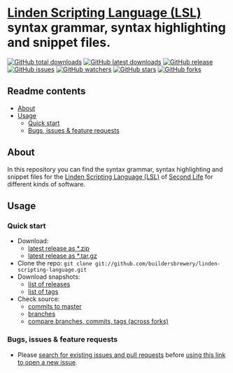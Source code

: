 # [Linden Scripting Language (LSL)](https://wiki.secondlife.com/wiki/LSL_Portal) syntax grammar, syntax highlighting and snippet files.

[![GitHub total downloads](https://img.shields.io/github/downloads/buildersbrewery/linden-scripting-language/total.svg?style=flat-square&label=downloads%20total)](https://github.com/buildersbrewery/linden-scripting-language/releases)
[![GitHub latest downloads](https://img.shields.io/github/downloads/buildersbrewery/linden-scripting-language/latest/total.svg?style=flat-square&label=downloads%20latest%20release)](https://github.com/buildersbrewery/linden-scripting-language/archive/master.zip)
[![GitHub release](https://img.shields.io/github/release/buildersbrewery/linden-scripting-language.svg?style=flat-square&label=latest%20release)](https://github.com/buildersbrewery/linden-scripting-language/releases/latest)
[![GitHub issues](https://img.shields.io/github/issues/buildersbrewery/linden-scripting-language.svg?style=flat-square)](https://github.com/buildersbrewery/linden-scripting-language/issues?utf8=✓&q=is%3Aissue+is%3Aopen)
[![GitHub watchers](https://img.shields.io/github/watchers/buildersbrewery/linden-scripting-language.svg?style=flat-square)](https://github.com/buildersbrewery/linden-scripting-language/watchers)
[![GitHub stars](https://img.shields.io/github/stars/buildersbrewery/linden-scripting-language.svg?style=flat-square)](https://github.com/buildersbrewery/linden-scripting-language/stargazers)
[![GitHub forks](https://img.shields.io/github/forks/buildersbrewery/linden-scripting-language.svg?style=flat-square)](https://github.com/buildersbrewery/linden-scripting-language/network)

## Readme contents

* [About](#about)
* [Usage](#usage)
  * [Quick start](#quick-start)
  * [Bugs, issues & feature requests](#bugs-issues--feature-requests)

## About

In this repository you can find the syntax grammar, syntax highlighting and snippet files for the [Linden Scripting Language (LSL)](https://wiki.secondlife.com/wiki/LSL_Portal) of [Second Life](https://www.secondlife.com) for different kinds of software.

## Usage

### Quick start

* Download:
  * [latest release as *.zip](https://github.com/buildersbrewery/linden-scripting-language/archive/master.zip)
  * [latest release as *.tar.gz](https://github.com/buildersbrewery/linden-scripting-language/archive/master.tar.gz)
* Clone the repo: `git clone git://github.com/buildersbrewery/linden-scripting-language.git`
* Download snapshots:
  * [list of releases](https://github.com/buildersbrewery/linden-scripting-language/releases/)
  * [list of tags](https://github.com/buildersbrewery/linden-scripting-language/tags/)
* Check source:
  * [commits to master](https://github.com/buildersbrewery/linden-scripting-language/commits/master/)
  * [branches](https://github.com/buildersbrewery/linden-scripting-language/branches/)
  * [compare branches, commits, tags (across forks)](https://github.com/buildersbrewery/linden-scripting-language/compare/)

### Bugs, issues & feature requests

* Please [search for existing issues and pull requests](https://github.com/buildersbrewery/linden-scripting-language/issues/?q=is%3Aopen) before [using this link to open a new issue](https://github.com/buildersbrewery/linden-scripting-language/issues/new/?labels[]=discussion&labels[]=watchlist&assignee=buildersbrewery).
